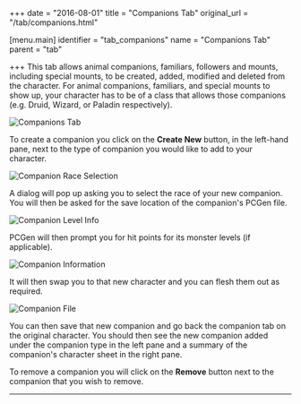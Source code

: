 +++
date = "2016-08-01"
title = "Companions Tab"
original_url = "/tab/companions.html"

[menu.main]
    identifier = "tab_companions"
    name = "Companions Tab"
    parent = "tab"
    
+++
This tab allows animal companions, familiars, followers and mounts,
including special mounts, to be created, added, modified and deleted
from the character. For animal companions, familiars, and special mounts
to show up, your character has to be of a class that allows those
companions (e.g. Druid, Wizard, or Paladin respectively).

![Companions Tab](../images/tabs/companionstab/tab_companions_00.png)

To create a companion you click on the **Create New** button, in the
left-hand pane, next to the type of companion you would like to add to
your character.

![Companion Race
Selection](../images/tabs/companionstab/tab_companions_01_select.png)

A dialog will pop up asking you to select the race of your new
companion. You will then be asked for the save location of the
companion's PCGen file.

![Companion Level
Info](../images/tabs/companionstab/tab_companions_02_levels.png)

PCGen will then prompt you for hit points for its monster levels (if
applicable).

![Companion
Information](../images/tabs/companionstab/tab_companions_03_created.png)

It will then swap you to that new character and you can flesh them out
as required.

![Companion
File](../images/tabs/companionstab/tab_companions_04_companion.png)

You can then save that new companion and go back the companion tab on
the original character. You should then see the new companion added
under the companion type in the left pane and a summary of the
companion's character sheet in the right pane.

To remove a companion you will click on the **Remove** button next to
the companion that you wish to remove.

------------------------------------------------------------------------



